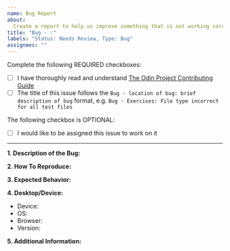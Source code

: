 ```yaml
---
name: Bug Report
about:
  Create a report to help us improve something that is not working correctly
title: "Bug - :"
labels: "Status: Needs Review, Type: Bug"
assignees: ""
---
```


<!-- Thank you for taking the time to submit a bug report to The Odin Project. In order to get issues closed in a reasonable amount of time, you must include a baseline of information about the bug in question. Please read this template in its entirety before filling it out to ensure that it is filled out correctly. -->

Complete the following REQUIRED checkboxes:

- [ ] I have thoroughly read and understand
      [The Odin Project Contributing Guide](https://github.com/TheOdinProject/theodinproject/blob/main/CONTRIBUTING.md)
- [ ] The title of this issue follows the
      `Bug - location of bug: brief description of bug` format, e.g.
      `Bug - Exercises: File type incorrect for all test files`

The following checkbox is OPTIONAL:

<!-- Completing this checkbox does not guarantee you will be assigned this issue, but rather lets us know you are interested in working on it. -->

- [ ] I would like to be assigned this issue to work on it

<hr>

**1. Description of the Bug:**

<!-- A clear and concise description of what the bug is. Include any screenshots that may help show the bug in action. -->

**2. How To Reproduce:**

<!--
What steps one might need to take in order to reproduce this bug, e.g.:
1. Log in
2. Visit a lesson page
3. Click the complete button
4. The complete button does not update
-->

**3. Expected Behavior:**

<!--
A brief description of what you expected to happen, e.g.:
1. Log in
2. Visit a lesson page
3. Click the complete button
4. The complete button updates correctly
 -->

**4. Desktop/Device:**

<!-- The more information you are able to provide, the better. -->

- Device: <!-- [e.g. iPhone6] -->
- OS: <!-- [e.g. iOS] -->
- Browser: <!-- [e.g. chrome, safari] -->
- Version: <!-- [e.g. 22] -->

**5. Additional Information:**

<!-- Any additional information about the bug. -->
